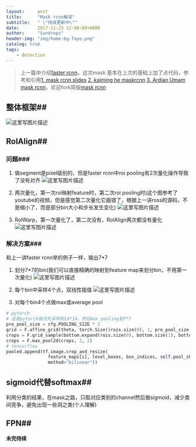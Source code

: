 ```yaml
---
layout:     post
title:      "Mask rcnn解读"
subtitle:   " \"持续更新中\""
date:       2017-11-23 12:00:00+0800
author:     "Sundrops"
header-img: "img/home-bg-faye.png"
catalog: true
tags:
    - detection
---
```


>上一篇中介绍[faster rcnn](http://blog.csdn.net/u013010889/article/details/78574879)，这次mask 基本在上次的基础上加了点代码，参考和引用[1. mask rcnn slides](https://lmb.informatik.uni-freiburg.de/lectures/seminar_brox/seminar_ss17/maskrcnn_slides.pdf)  [2. kaiming he maskrcnn](http://kaiminghe.com/iccv17tutorial/maskrcnn_iccv2017_tutorial_kaiminghe.pdf)  [3. Ardian Umam mask rcnn](https://www.youtube.com/watch?v=cSO1nUj495Y)，欢迎fork简版[mask rcnn](https://github.com/Sundrops/pytorch-faster-rcnn)
## 整体框架##
![这里写图片描述](http://img.blog.csdn.net/20171120235339867?watermark/2/text/aHR0cDovL2Jsb2cuY3Nkbi5uZXQvdTAxMzAxMDg4OQ==/font/5a6L5L2T/fontsize/400/fill/I0JBQkFCMA==/dissolve/70/gravity/SouthEast)

## RoIAlign##

### 问题###

 1. 做segment是pixel级别的，但是faster rcnn中roi pooling有2次量化操作导致了没有对齐
![这里写图片描述](http://img.blog.csdn.net/20171120235711929?watermark/2/text/aHR0cDovL2Jsb2cuY3Nkbi5uZXQvdTAxMzAxMDg4OQ==/font/5a6L5L2T/fontsize/400/fill/I0JBQkFCMA==/dissolve/70/gravity/SouthEast)

 2. 两次量化，第一次roi映射feature时，第二次roi pooling时(这个图参考了youtube的视频，但是感觉第二次量化它画错了，根据上一讲ross的源码，不是缩小了，而是部分bin大小和步长发生变化)
![这里写图片描述](http://img.blog.csdn.net/20171120235415084?watermark/2/text/aHR0cDovL2Jsb2cuY3Nkbi5uZXQvdTAxMzAxMDg4OQ==/font/5a6L5L2T/fontsize/400/fill/I0JBQkFCMA==/dissolve/70/gravity/SouthEast)

 3. RoIWarp，第一次量化了，第二次没有，RoIAlign两次都没有量化
![这里写图片描述](http://img.blog.csdn.net/20171120235429391?watermark/2/text/aHR0cDovL2Jsb2cuY3Nkbi5uZXQvdTAxMzAxMDg4OQ==/font/5a6L5L2T/fontsize/400/fill/I0JBQkFCMA==/dissolve/70/gravity/SouthEast)

### 解决方案###

和上一讲faster rcnn举的例子一样，输出7\*7

 1. 划分7\*7的bin(我们可以直接精确的映射到feature map来划分bin，不用第一次量化)
![这里写图片描述](http://img.blog.csdn.net/20171123164905562?watermark/2/text/aHR0cDovL2Jsb2cuY3Nkbi5uZXQvdTAxMzAxMDg4OQ==/font/5a6L5L2T/fontsize/400/fill/I0JBQkFCMA==/dissolve/70/gravity/SouthEast)

 2. 每个bin中采样4个点，双线性插值
 ![这里写图片描述](http://img.blog.csdn.net/20171123164915416?watermark/2/text/aHR0cDovL2Jsb2cuY3Nkbi5uZXQvdTAxMzAxMDg4OQ==/font/5a6L5L2T/fontsize/400/fill/I0JBQkFCMA==/dissolve/70/gravity/SouthEast)

 3. 对每个bin4个点做max或average pool

```python
# pytorch
# 这是pytorch做法先采样到14*14，然后max pooling到7*7
pre_pool_size = cfg.POOLING_SIZE * 2
grid = F.affine_grid(theta, torch.Size((rois.size(0), 1, pre_pool_size, pre_pool_size)))
crops = F.grid_sample(bottom.expand(rois.size(0), bottom.size(1), bottom.size(2), bottom.size(3)), grid, mode=mode)
crops = F.max_pool2d(crops, 2, 2)
# tensorflow
pooled.append(tf.image.crop_and_resize(
                feature_maps[i], level_boxes, box_indices, self.pool_shape,
                method="bilinear"))
```

## sigmoid代替softmax##

利用分类的结果，在mask之路，只取对应类别的channel然后做sigmoid，减少类间竞争，避免出现一些洞之类(个人理解)

## FPN##


**未完待续**

